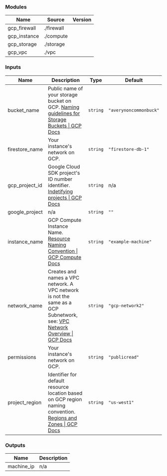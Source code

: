 <!-- BEGIN_TF_DOCS -->
### Modules

| Name | Source | Version |
|------|--------|---------|
| gcp\_firewall | ./firewall |  |
| gcp\_instance | ./compute |  |
| gcp\_storage | ./storage |  |
| gcp\_vpc | ./vpc |  |

### Inputs

| Name | Description | Type | Default |
|------|-------------|------|---------|
| bucket\_name | Public name of your storage bucket on GCP. [Naming guidelines for Storage Buckets \| GCP Docs](https://cloud.google.com/storage/docs/naming-buckets) | `string` | `"averynoncommonbuck"` |
| firestore\_name | Your instance's network on GCP. | `string` | `"firestore-db-1"` |
| gcp\_project\_id | Google Cloud SDK project's ID number identifier. [Indetifying projects \| GCP Docs](https://cloud.google.com/resource-manager/docs/creating-managing-projects#identifying_projects) | `string` | n/a |
| google\_project | n/a | `string` | `""` |
| instance\_name | GCP Compute Instance Name. [Resource Naming Convention \| GCP Compute Docs](https://cloud.google.com/compute/docs/naming-resources#resource-name-format) | `string` | `"example-machine"` |
| network\_name | Creates and names a VPC network. A VPC network is not the same as a GCP Subnetwork, see: [VPC Network Overview \| GCP Docs](https://cloud.google.com/vpc/docs/vpc#vpc_networks_and_subnets) | `string` | `"gcp-network2"` |
| permissions | Your instance's network on GCP. | `string` | `"publicread"` |
| project\_region | Identifier for default resource location based on GCP region naming convention. [Regions and Zones \| GCP Docs](https://cloud.google.com/compute/docs/regions-zones) | `string` | `"us-west1"` |

### Outputs

| Name | Description |
|------|-------------|
| machine\_ip | n/a |
<!-- END_TF_DOCS -->
